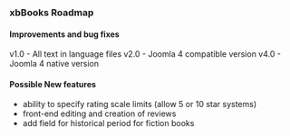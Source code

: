 ### xbBooks Roadmap

#### Improvements and bug fixes

v1.0 - All text in language files
v2.0 - Joomla 4 compatible version
v4.0 - Joomla 4 native version


#### Possible New features

- ability to specify rating scale limits (allow 5 or 10 star systems)
- front-end editing and creation of reviews
- add field for historical period for fiction books
